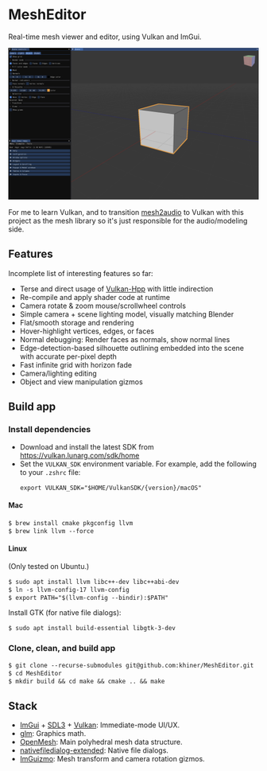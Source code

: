 # MeshEditor

Real-time mesh viewer and editor, using Vulkan and ImGui.

![](screenshot.png)

For me to learn Vulkan, and to transition [mesh2audio](https://github.com/khiner/mesh2audio) to Vulkan with this project as the mesh library so it's just responsible for the audio/modeling side.

## Features

Incomplete list of interesting features so far:
* Terse and direct usage of [Vulkan-Hpp](https://github.com/KhronosGroup/Vulkan-Hpp) with little indirection
* Re-compile and apply shader code at runtime
* Camera rotate & zoom mouse/scrollwheel controls
* Simple camera + scene lighting model, visually matching Blender
* Flat/smooth storage and rendering
* Hover-highlight vertices, edges, or faces
* Normal debugging: Render faces as normals, show normal lines
* Edge-detection-based silhouette outlining embedded into the scene with accurate per-pixel depth
* Fast infinite grid with horizon fade
* Camera/lighting editing
* Object and view manipulation gizmos

## Build app

### Install dependencies

- Download and install the latest SDK from https://vulkan.lunarg.com/sdk/home
- Set the `VULKAN_SDK` environment variable.
  For example, add the following to your `.zshrc` file:
  ```shell
  export VULKAN_SDK="$HOME/VulkanSDK/{version}/macOS"
  ```

#### Mac

```shell
$ brew install cmake pkgconfig llvm
$ brew link llvm --force
```

#### Linux

(Only tested on Ubuntu.)

```shell
$ sudo apt install llvm libc++-dev libc++abi-dev
$ ln -s llvm-config-17 llvm-config
$ export PATH="$(llvm-config --bindir):$PATH"
```

Install GTK (for native file dialogs):

```shell
$ sudo apt install build-essential libgtk-3-dev
```

### Clone, clean, and build app

```shell
$ git clone --recurse-submodules git@github.com:khiner/MeshEditor.git
$ cd MeshEditor
$ mkdir build && cd make && cmake .. && make
```

## Stack

- [ImGui](https://github.com/ocornut/imgui) + [SDL3](https://github.comlibsdl-org/SDL) + [Vulkan](https://www.vulkan.org/): Immediate-mode UI/UX.
- [glm](https://github.com/g-truc/glm): Graphics math.
- [OpenMesh](https://gitlab.vci.rwth-aachen.de:9000/OpenMesh/OpenMesh): Main polyhedral mesh data structure.
- [nativefiledialog-extended](https://github.com/btzynativefiledialog-extended): Native file dialogs.
- [ImGuizmo](https://github.com/CedricGuillemet/ImGuizmo): Mesh transform and camera rotation gizmos.
